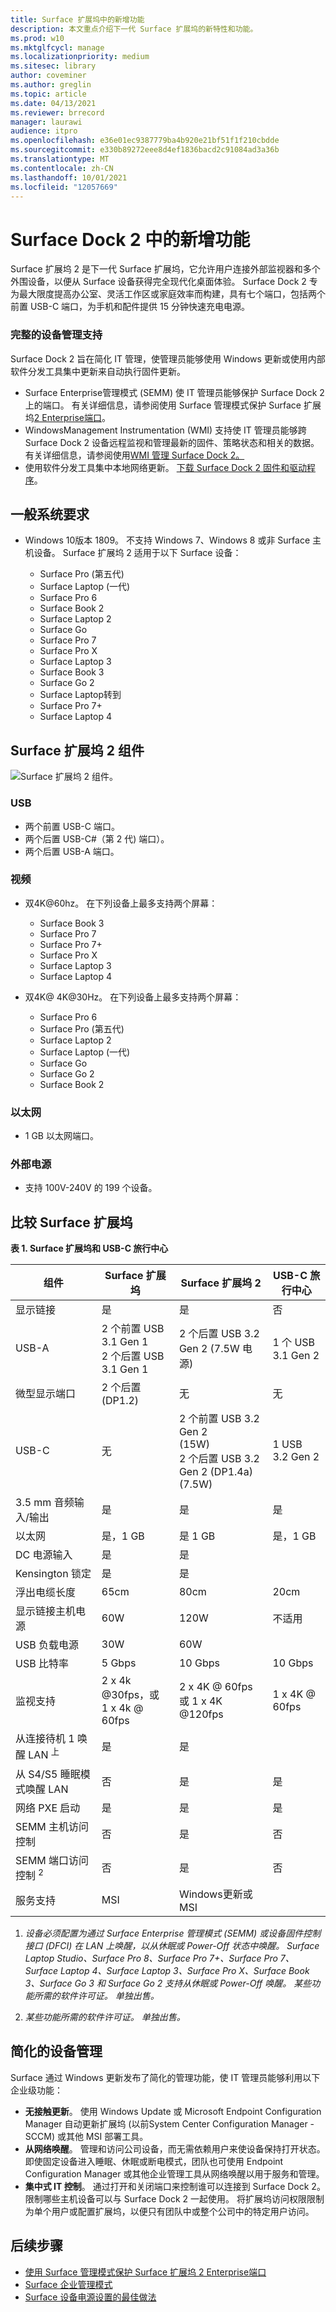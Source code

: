 ```yaml
---
title: Surface 扩展坞中的新增功能
description: 本文重点介绍下一代 Surface 扩展坞的新特性和功能。
ms.prod: w10
ms.mktglfcycl: manage
ms.localizationpriority: medium
ms.sitesec: library
author: coveminer
ms.author: greglin
ms.topic: article
ms.date: 04/13/2021
ms.reviewer: brrecord
manager: laurawi
audience: itpro
ms.openlocfilehash: e36e01ec9387779ba4b920e21bf51f1f210cbdde
ms.sourcegitcommit: e330b89272eee8d4ef1836bacd2c91084ad3a36b
ms.translationtype: MT
ms.contentlocale: zh-CN
ms.lasthandoff: 10/01/2021
ms.locfileid: "12057669"
---
```

# <a name="whats-new-in-surface-dock-2"></a>Surface Dock 2 中的新增功能

Surface 扩展坞 2 是下一代 Surface 扩展坞，它允许用户连接外部监视器和多个外围设备，以便从 Surface 设备获得完全现代化桌面体验。 Surface Dock 2 专为最大限度提高办公室、灵活工作区或家庭效率而构建，具有七个端口，包括两个前置 USB-C 端口，为手机和配件提供 15 分钟快速充电电源。 

### <a name="full-device-management-support"></a>完整的设备管理支持

Surface Dock 2 旨在简化 IT 管理，使管理员能够使用 Windows 更新或使用内部软件分发工具集中更新来自动执行固件更新。

- Surface Enterprise管理模式 (SEMM) 使 IT 管理员能够保护 Surface Dock 2 上的端口。 有关详细信息，请参阅使用 Surface 管理模式保护 Surface 扩展坞[2 Enterprise端口](https://techcommunity.microsoft.com/t5/surface-it-pro-blog/secure-surface-dock-2-ports-with-surface-enterprise-management/ba-p/1418999)。
-  WindowsManagement Instrumentation (WMI) 支持使 IT 管理员能够跨 Surface Dock 2 设备远程监视和管理最新的固件、策略状态和相关的数据。 有关详细信息，请参阅使用[WMI 管理 Surface Dock 2。](surface-dock2-wmi.md)
- 使用软件分发工具集中本地网络更新。 [下载 Surface Dock 2 固件和驱动程序](https://www.microsoft.com/en-us/download/details.aspx?id=101317)。

## <a name="general-system-requirements"></a>一般系统要求

- Windows 10版本 1809。 不支持 Windows 7、Windows 8 或非 Surface 主机设备。 Surface 扩展坞 2 适用于以下 Surface 设备：

  - Surface Pro (第五代) 
  - Surface Laptop (一代) 
  - Surface Pro 6
  - Surface Book 2
  - Surface Laptop 2
  - Surface Go
  - Surface Pro 7
  - Surface Pro X 
  - Surface Laptop 3
  - Surface Book 3
  - Surface Go 2
  - Surface Laptop转到
  - Surface Pro 7+
  - Surface Laptop 4

## <a name="surface-dock-2-components"></a>Surface 扩展坞 2 组件

![Surface 扩展坞 2 组件。](./images/surface-dock2.png)
 
### <a name="usb"></a>USB

- 两个前置 USB-C 端口。
- 两个后置 USB-C#（第 2 代) 端口）。
- 两个后置 USB-A 端口。 

### <a name="video"></a>视频
    
- 双4K@60hz。 在下列设备上最多支持两个屏幕：

  - Surface Book 3
  - Surface Pro 7
  - Surface Pro 7+
  - Surface Pro X
  - Surface Laptop 3
  - Surface Laptop 4

- 双4K@ 4K@30Hz。 在下列设备上最多支持两个屏幕：

  - Surface Pro 6
  - Surface Pro (第五代) 
  - Surface Laptop 2
  - Surface Laptop (一代) 
  - Surface Go
  - Surface Go 2
  - Surface Book 2

### <a name="ethernet"></a>以太网

- 1 GB 以太网端口。 

### <a name="external-power-supply"></a>外部电源

- 支持 100V-240V 的 199 个设备。


## <a name="comparing-surface-dock"></a>比较 Surface 扩展坞 

**表 1. Surface 扩展坞和 USB-C 旅行中心**


| 组件                           | Surface 扩展坞                                                | Surface 扩展坞 2                                                                                      | USB-C 旅行中心 |
| ----------------------------------- | ----------------------------------------------------------- | --------------------------------------------------------------------------------------------------- | ---------------- |
| 显示链接                            | 是                                                         | 是                                                                                                 | 否               |
| USB-A                               | 2 个前置 USB 3.1 Gen 1<br>2 个后置 USB 3.1 Gen 1 | 2 个后置 USB 3.2 Gen 2 (7.5W 电源)                                                             | 1 个 USB 3.1 Gen 2  |
| 微型显示端口                   | 2 个后置 (DP1.2)                                        | 无                                                                                                | 无             |
| USB-C                               | 无                                                        | 2 个前置 USB 3.2 Gen 2<br> (15W) <br>2 个后置 USB 3.2 Gen 2 (DP1.4a) <br> (7.5W)  | 1 USB 3.2 Gen 2  |
| 3.5 mm 音频输入/输出                 | 是                                                         | 是                                                                                                 | 是              |
| 以太网                            | 是，1 GB                                              | 是 1 GB                                                                                       | 是，1 GB   |
| DC 电源输入                         | 是                                                         | 是                                                                                                 |                  |
| Kensington 锁定                     | 是                                                         | 是                                                                                                 |                  |
| 浮出电缆长度               | 65cm                                                        | 80cm                                                                                                | 20cm             |
| 显示链接主机电源                 | 60W                                                         | 120W                                                                                                | 不适用              |
| USB 负载电源                      | 30W                                                         | 60W                                                                                                 |                  |
| USB 比特率                        | 5 Gbps                                                      | 10 Gbps                                                                                             | 10 Gbps          |
| 监视支持                     | 2 x 4k @30fps，或<br>1 x 4k @ 60fps                         | 2 x 4K @ 60fps<br> 或 1 x 4K @120fps                                                                                     | 1 x 4K @ 60fps   |
| 从连接待机 1 唤醒 LAN <sup> 上</sup> | 是                                                         | 是                                                                                                 |                  |
| 从 S4/S5 睡眠模式唤醒 LAN  | 否                                                          | 是                                                                                                 |          是        |
| 网络 PXE 启动                    | 是                                                         | 是                                                                                                 |        是          |
| SEMM 主机访问控制            | 否                                                          | 是                                                                                                 | 否               |
| SEMM 端口访问控制 <sup> 2</sup>          | 否                                                          | 是                                                                                                 | 否               |
| 服务支持                   | MSI                                                         | Windows更新或 MSI                                                                               |                  |

 



1. *设备必须配置为通过 Surface Enterprise 管理模式 (SEMM) 或设备固件控制接口 (DFCI) 在 LAN 上唤醒，以从休眠或 Power-Off 状态中唤醒。 Surface Laptop Studio、Surface Pro 8、Surface Pro 7+、Surface Pro 7、Surface Laptop 4、Surface Laptop 3、Surface Pro X、Surface Book 3、Surface Go 3 和 Surface Go 2 支持从休眠或 Power-Off 唤醒。  某些功能所需的软件许可证。 单独出售。*

2. *某些功能所需的软件许可证。 单独出售。*

## <a name="streamlined-device-management"></a>简化的设备管理

Surface 通过 Windows 更新发布了简化的管理功能，使 IT 管理员能够利用以下企业级功能：

- **无接触更新**。 使用 Windows Update 或 Microsoft Endpoint Configuration Manager 自动更新扩展坞 (以前System Center Configuration Manager - SCCM) 或其他 MSI 部署工具。 
- **从网络唤醒**。 管理和访问公司设备，而无需依赖用户来使设备保持打开状态。 即使固定设备进入睡眠、休眠或断电模式，团队也可使用 Endpoint Configuration Manager 或其他企业管理工具从网络唤醒以用于服务和管理。
- **集中式 IT 控制**。 通过打开和关闭端口来控制谁可以连接到 Surface Dock 2。 限制哪些主机设备可以与 Surface Dock 2 一起使用。 将扩展坞访问权限限制为单个用户或配置扩展坞，以便只有团队中或整个公司中的特定用户访问。

## <a name="next-steps"></a>后续步骤

- [使用 Surface 管理模式保护 Surface 扩展坞 2 Enterprise端口](https://techcommunity.microsoft.com/t5/surface-it-pro-blog/secure-surface-dock-2-ports-with-surface-enterprise-management/ba-p/1418999)
- [Surface 企业管理模式](surface-enterprise-management-mode.md)
- [Surface 设备电源设置的最佳做法](maintain-optimal-power-settings-on-Surface-devices.md)
